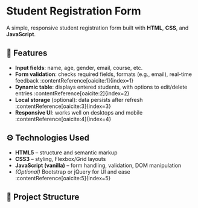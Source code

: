 # Student Registration Form

A simple, responsive student registration form built with **HTML**, **CSS**, and **JavaScript**.

## 🎯 Features
- **Input fields**: name, age, gender, email, course, etc.
- **Form validation**: checks required fields, formats (e.g., email), real-time feedback :contentReference[oaicite:1]{index=1}
- **Dynamic table**: displays entered students, with options to edit/delete entries :contentReference[oaicite:2]{index=2}
- **Local storage** (optional): data persists after refresh :contentReference[oaicite:3]{index=3}
- **Responsive UI**: works well on desktops and mobile :contentReference[oaicite:4]{index=4}

## ⚙️ Technologies Used
- **HTML5** – structure and semantic markup  
- **CSS3** – styling, Flexbox/Grid layouts  
- **JavaScript (vanilla)** – form handling, validation, DOM manipulation  
- *(Optional)* Bootstrap or jQuery for UI and ease :contentReference[oaicite:5]{index=5}

## 📁 Project Structure
